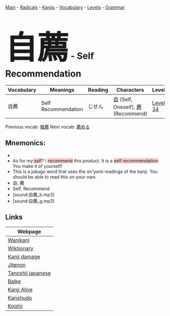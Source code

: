 <style> bigfont {font-size: 100px}</style>
[Main](../README.md) -
[Radicals](../radicals.md) -
[Kanjis](../kanjis.md) -
[Vocabulary](../vocabulary.md) -
[Levels](../levels.md) -
[Grammar](../grammar.md)
# <bigfont> 自薦</bigfont> - Self Recommendation 

| Vocabulary | Meanings | Reading | Characters | Level |
| --- | --- | --- | --- | --- |
| 自薦 | Self Recommendation | じせん |  [自](../kanjis/自.md) (Self, Oneself), [薦](../kanjis/薦.md) (Recommend) | [Level 34](../levels/wk_level34.md) |

Previous vocab: [推薦](推薦.md) Next vocab: [薦める](薦める.md) 

## Mnemonics:

* 
* As for my<span style="background-color:#ffcccb"> self</span>? I <span style="background-color:#ffcccb"> recommend</span> this product. It is a <span style="background-color:#ffcccb"> self recommendation</span>. You make it of yourself!
* This is a jukugo word that uses the on'yomi readings of the kanji. You should be able to read this on your own.
* 自, 薦
* Self, Recommend
* [sound:自薦_b.mp3]
* [sound:自薦_g.mp3]


## Links 

| Webpage |
| --- |
| [Wanikani          ](https://www.wanikani.com/kanji/自薦) |
| [Wiktionary        ](https://en.wiktionary.org/wiki/自薦) |
| [Kanji damage      ](http://www.kanjidamage.com/kanji/search?utf8=✓&q=自薦) |
| [Jitenon           ](https://jitenon.com/kanji/自薦) |
| [Tanoshii japanese ](https://www.tanoshiijapanese.com/dictionary/kanji.cfm?k=自薦) |
| [Baike             ](https://baike.baidu.com/item/自薦) |
| [Kanji Alive       ](https://app.kanjialive.com/自薦) |
| [Kanshudo          ](https://www.kanshudo.com/searchmn?q=自薦) |
| [Koohii            ](https://kanji.koohii.com/study/kanji/自薦) |
